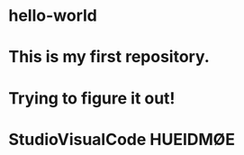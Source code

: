 # hello-world
# This is my first repository. 
# Trying to figure it out!

# StudioVisualCode HUEIDMØE